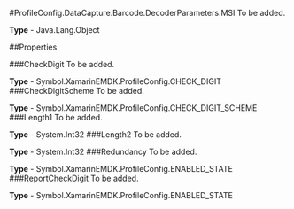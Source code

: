 #ProfileConfig.DataCapture.Barcode.DecoderParameters.MSI
To be added.

**Type** - Java.Lang.Object

##Properties

###CheckDigit
To be added.

**Type** - Symbol.XamarinEMDK.ProfileConfig.CHECK_DIGIT
###CheckDigitScheme
To be added.

**Type** - Symbol.XamarinEMDK.ProfileConfig.CHECK_DIGIT_SCHEME
###Length1
To be added.

**Type** - System.Int32
###Length2
To be added.

**Type** - System.Int32
###Redundancy
To be added.

**Type** - Symbol.XamarinEMDK.ProfileConfig.ENABLED_STATE
###ReportCheckDigit
To be added.

**Type** - Symbol.XamarinEMDK.ProfileConfig.ENABLED_STATE


